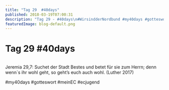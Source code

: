 ```yaml
---
title: "Tag 29  #40days"
published: 2018-03-19T07:00:31
description: "Tag 29 - #40days\n#WirsindderNordbund #my40days #gotteswort #meinEC #ecjugend"
featuredImage: blog-default.png
---
```


# Tag 29  #40days

<img loading="lazy" src="old/40DAYS_03-19_OUT-tag-29.jpg" alt>

Jeremia 29,7: Suchet der Stadt Bestes und betet für sie zum Herrn; denn wenn`s ihr wohl geht, so geht’s euch auch wohl. (Luther 2017)

#my40days #gotteswort #meinEC #ecjugend
